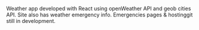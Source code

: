 Weather app developed with React using openWeather API and geob cities API. Site also has weather emergency info. Emergencies pages & hostinggit  still in development.